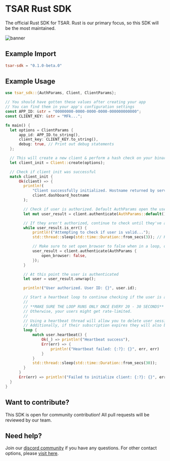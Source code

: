 # TSAR Rust SDK

The official Rust SDK for TSAR. Rust is our primary focus, so this SDK will be the most maintained.

![banner](/banner.png)

## Example Import

```toml Cargo.toml
tsar-sdk = "0.1.0-beta.0"
```

## Example Usage

```rs main.rs
use tsar_sdk::{AuthParams, Client, ClientParams};

// You should have gotten these values after creating your app
// You can find them in your app's configuration settings
const APP_ID: &str = "00000000-0000-0000-0000-000000000000";
const CLIENT_KEY: &str = "MFk...";

fn main() {
  let options = ClientParams {
      app_id: APP_ID.to_string(),
      client_key: CLIENT_KEY.to_string(),
      debug: true, // Print out debug statements
  };

  // This will create a new client & perform a hash check on your binary
  let client_init = Client::create(options);

  // Check if client init was successful
  match client_init {
      Ok(client) => {
        println!(
            "Client successfully initialized. Hostname returned by server: {}",
            client.dashboard_hostname
        );

        // Check if user is authorized. Default AuthParams open the user's browser when auth fails.
        let mut user_result = client.authenticate(AuthParams::default());

        // If they aren't authorized, continue to check until they've authenticated themselves in their browser.
        while user_result.is_err() {
            println!("Attempting to check if user is valid...");
            std::thread::sleep(std::time::Duration::from_secs(3)); // Keep a delay of at least 3 seconds to prevent rate-limiting.

            // Make sure to set open_browser to false when in a loop, or else the browser will keep opening nonstop.
            user_result = client.authenticate(AuthParams {
                open_browser: false,
            });
        }

        // At this point the user is authenticated
        let user = user_result.unwrap();

        println!("User authorized. User ID: {}", user.id);

        // Start a heartbeat loop to continue checking if the user is authorized (we recommend running this in a background thread)
        //
        // **MAKE SURE THE LOOP RUNS ONLY ONCE EVERY 20 - 30 SECONDS**
        // Otherwise, your users might get rate-limited.
        //
        // Using a heartbeat thread will allow you to delete user sessions and have them be kicked off of your software live.
        // Additionally, if their subscription expires they will also be kicked during the heartbeat check.
        loop {
            match user.heartbeat() {
                Ok(_) => println!("Heartbeat success"),
                Err(err) => {
                    println!("Heartbeat failed: {:?}: {}", err, err)
                }
            }
            std::thread::sleep(std::time::Duration::from_secs(30));
        }
      }
      Err(err) => println!("Failed to initialize client: {:?}: {}", err, err),
  }
}
```

## Want to contribute?

This SDK is open for community contribution! All pull requests will be reviewed by our team.

## Need help?

Join our [discord community](https://tsar.cc/discord) if you have any questions. For other contact options, please [visit here](https://tsar.cc/about/social).
